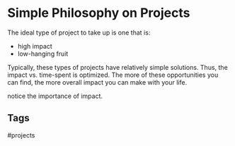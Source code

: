 # Simple Philosophy on Projects

The ideal type of project to take up is one that is:
* high impact
* low-hanging fruit

Typically, these types of projects have relatively simple solutions. Thus, the
impact vs. time-spent is optimized. The more of these opportunities you can find,
the more overall impact you can make with your life.

notice the importance of impact.


## Tags
#projects
